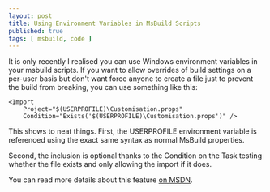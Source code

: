 ```yaml
---
layout: post
title: Using Environment Variables in MsBuild Scripts
published: true
tags: [ msbuild, code ]
---
```


It is only recently I realised you can use Windows environment variables 
in your msbuild scripts. If you want to allow overrides of build settings
on a per-user basis but don't want force anyone to create a file just to 
prevent the build from breaking, you can use something like this:

	<Import 
		Project="$(USERPROFILE)\Customisation.props" 
		Condition="Exists('$(USERPROFILE)\Customisation.props')" />

This shows to neat things. First, the USERPROFILE environment variable is 
referenced using the exact same syntax as normal MsBuild properties. 

Second, the inclusion is optional thanks to the Condition on the Task testing 
whether the file exists and only allowing the import if it does.

You can read more details about this feature [on MSDN](http://msdn.microsoft.com/en-us/library/ms171459.aspx).

